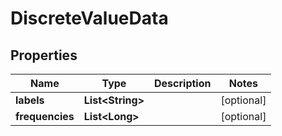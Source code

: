 

# DiscreteValueData



## Properties

| Name | Type | Description | Notes |
|------------ | ------------- | ------------- | -------------|
|**labels** | **List&lt;String&gt;** |  |  [optional] |
|**frequencies** | **List&lt;Long&gt;** |  |  [optional] |



